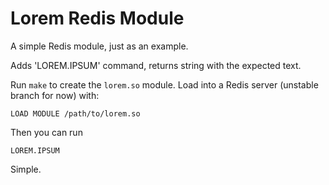# Lorem Redis Module #

A simple Redis module, just as an example.

Adds 'LOREM.IPSUM' command, returns string with the expected text.

Run `make` to create the `lorem.so` module. Load into a Redis server (unstable branch for now) with:

    LOAD MODULE /path/to/lorem.so

Then you can run

    LOREM.IPSUM

Simple.
